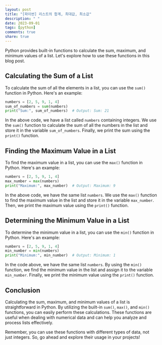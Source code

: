 ```yaml
---
layout: post
title: "[파이썬] 리스트의 합계, 최대값, 최소값"
description: " "
date: 2023-09-01
tags: [python]
comments: true
share: true
---
```


Python provides built-in functions to calculate the sum, maximum, and minimum values of a list. Let's explore how to use these functions in this blog post.

## Calculating the Sum of a List

To calculate the sum of all the elements in a list, you can use the `sum()` function in Python. Here's an example:

```python
numbers = [2, 5, 9, 1, 4]
sum_of_numbers = sum(numbers)
print("Sum:", sum_of_numbers)  # Output: Sum: 21
```

In the above code, we have a list called `numbers` containing integers. We use the `sum()` function to calculate the sum of all the numbers in the list and store it in the variable `sum_of_numbers`. Finally, we print the sum using the `print()` function.

## Finding the Maximum Value in a List

To find the maximum value in a list, you can use the `max()` function in Python. Here's an example:

```python
numbers = [2, 5, 9, 1, 4]
max_number = max(numbers)
print("Maximum:", max_number)  # Output: Maximum: 9
```

In the above code, we have the same list `numbers`. We use the `max()` function to find the maximum value in the list and store it in the variable `max_number`. Then, we print the maximum value using the `print()` function.

## Determining the Minimum Value in a List

To determine the minimum value in a list, you can use the `min()` function in Python. Here's an example:

```python
numbers = [2, 5, 9, 1, 4]
min_number = min(numbers)
print("Minimum:", min_number)  # Output: Minimum: 1
```

In the code above, we have the same list `numbers`. By using the `min()` function, we find the minimum value in the list and assign it to the variable `min_number`. Finally, we print the minimum value using the `print()` function.

## Conclusion

Calculating the sum, maximum, and minimum values of a list is straightforward in Python. By utilizing the built-in `sum()`, `max()`, and `min()` functions, you can easily perform these calculations. These functions are useful when dealing with numerical data and can help you analyze and process lists effectively.

Remember, you can use these functions with different types of data, not just integers. So, go ahead and explore their usage in your projects!